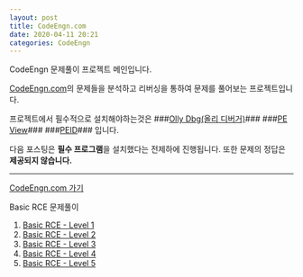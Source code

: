 ```yaml
---
layout: post
title: CodeEngn.com
date: 2020-04-11 20:21
categories: CodeEngn
---
```


CodeEngn 문제풀이 프로젝트 메인입니다.

[CodeEngn.com](http://codeengn.com/challenges)의 문제들을 분석하고 
리버싱을 통하여 문제를 풀어보는 프로젝트입니다.

프로젝트에서 필수적으로 설치해야하는것은
###[Olly Dbg(올리 디버거)](http://http://www.ollydbg.de/)###
###[PE View](http://wjradburn.com/software/PEview.zip)###
###[PEID](http://playthegame00.tistory.com/attachment/cfile23.uf@997E013359DA49AD330CD2.zip)###
입니다. 

다음 포스팅은 **필수 프로그램**을 설치했다는 전제하에 진행됩니다.
또한 문제의 정답은 **제공되지 않습니다.**

* * *

[CodeEngn.com 가기](http://codeengn.com/challenges)

Basic RCE 문제풀이

1. [Basic RCE - Level 1](https://64bito2.github.io/codeengn/2019/01/11/BasicRCE_Level1.html)
2. [Basic RCE - Level 2](https://64bito2.github.io/codeengn/2019/01/12/BasicRCE_Level2.html)
3. [Basic RCE - Level 3](https://64bito2.github.io/codeengn/2019/01/12/BasicRCE_Level3.html)
4. [Basic RCE - Level 4](https://64bito2.github.io/codeengn/2019/01/14/BasicRCE_Level4.html)
4. [Basic RCE - Level 5](https://64bito2.github.io/codeengn/2019/01/14/BasicRCE_Level5.html)
